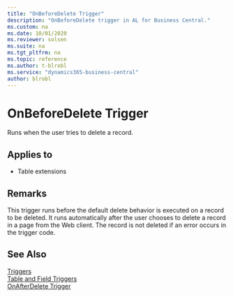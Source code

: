 ```yaml
---
title: "OnBeforeDelete Trigger"
description: "OnBeforeDelete trigger in AL for Business Central."
ms.custom: na
ms.date: 10/01/2020
ms.reviewer: solsen
ms.suite: na
ms.tgt_pltfrm: na
ms.topic: reference
ms.author: t-blrobl
ms.service: "dynamics365-business-central"
author: blrobl
---
```


# OnBeforeDelete Trigger
Runs when the user tries to delete a record. 

## Applies to  
- Table extensions 
  
## Remarks  
 This trigger runs before the default delete behavior is executed on a record to be deleted. It runs automatically after the user chooses to delete a record in a page from the Web client. The record is not deleted if an error occurs in the trigger code. 

## See Also  
 [Triggers](devenv-triggers.md)  
 [Table and Field Triggers](devenv-table-and-field-triggers.md)   
 [OnAfterDelete Trigger](devenv-onafterdelete-trigger.md)    

